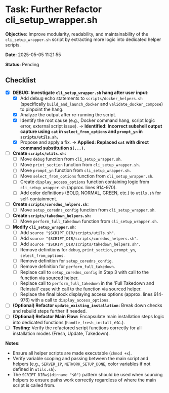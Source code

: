 # Task: Further Refactor cli_setup_wrapper.sh

**Objective:** Improve modularity, readability, and maintainability of the `cli_setup_wrapper.sh` script by extracting more logic into dedicated helper scripts.

**Date:** 2025-05-05 11:21:55

**Status:** Pending

## Checklist

-   [x] **DEBUG: Investigate `cli_setup_wrapper.sh` hang after user input:**
    -   [x] Add debug echo statements to `scripts/docker_helpers.sh` (specifically `build_and_launch_docker` and `validate_docker_compose`) to pinpoint the hang.
    -   [x] Analyze the output after re-running the script.
    -   [x] Identify the root cause (e.g., Docker command hang, script logic error, external script issue). -> **Identified: Incorrect subshell output capture using `cat` in `select_from_options` and `prompt_yn` in `scripts/utils.sh`.**
    -   [x] Propose and apply a fix. -> **Applied: Replaced `cat` with direct command substitution `$(...)`.**
-   [ ] **Create `scripts/utils.sh`:**
    -   [ ] Move `debug` function from `cli_setup_wrapper.sh`.
    -   [ ] Move `print_section` function from `cli_setup_wrapper.sh`.
    -   [ ] Move `prompt_yn` function from `cli_setup_wrapper.sh`.
    -   [ ] Move `select_from_options` function from `cli_setup_wrapper.sh`.
    -   [ ] Create `display_access_options` function containing logic from `cli_setup_wrapper.sh` (approx. lines 914-970).
    -   [ ] Add color definitions (BOLD, NORMAL, GREEN, etc.) to `utils.sh` for self-containment.
-   [ ] **Create `scripts/coredns_helpers.sh`:**
    -   [ ] Move `setup_coredns_config` function from `cli_setup_wrapper.sh`.
-   [ ] **Create `scripts/takedown_helpers.sh`:**
    -   [ ] Move `perform_full_takedown` function from `cli_setup_wrapper.sh`.
-   [ ] **Modify `cli_setup_wrapper.sh`:**
    -   [ ] Add `source "$SCRIPT_DIR/scripts/utils.sh"`.
    -   [ ] Add `source "$SCRIPT_DIR/scripts/coredns_helpers.sh"`.
    -   [ ] Add `source "$SCRIPT_DIR/scripts/takedown_helpers.sh"`.
    -   [ ] Remove definitions for `debug`, `print_section`, `prompt_yn`, `select_from_options`.
    -   [ ] Remove definition for `setup_coredns_config`.
    -   [ ] Remove definition for `perform_full_takedown`.
    -   [ ] Replace call to `setup_coredns_config` in Step 3 with call to the function via sourced helper.
    -   [ ] Replace call to `perform_full_takedown` in the 'Full Takedown and Reinstall' case with call to the function via sourced helper.
    -   [ ] Replace the final block displaying access options (approx. lines 914-976) with a call to `display_access_options`.
-   [ ] **(Optional) Refactor `update_existing_installation`:** Break down checks and rebuild steps further if needed.
-   [ ] **(Optional) Refactor Main Flow:** Encapsulate main installation steps logic into dedicated functions (`handle_fresh_install`, etc.).
-   [ ] **Testing:** Verify the refactored script functions correctly for all installation modes (Fresh, Update, Takedown).

**Notes:**
*   Ensure all helper scripts are made executable (`chmod +x`).
*   Verify variable scoping and passing between the main script and helpers (e.g., `SERVER_IP`, `NETWORK_SETUP_DONE`, color variables if not defined in `utils.sh`).
*   The `SCRIPT_DIR=$(dirname "$0")` pattern should be used when sourcing helpers to ensure paths work correctly regardless of where the main script is called from.
